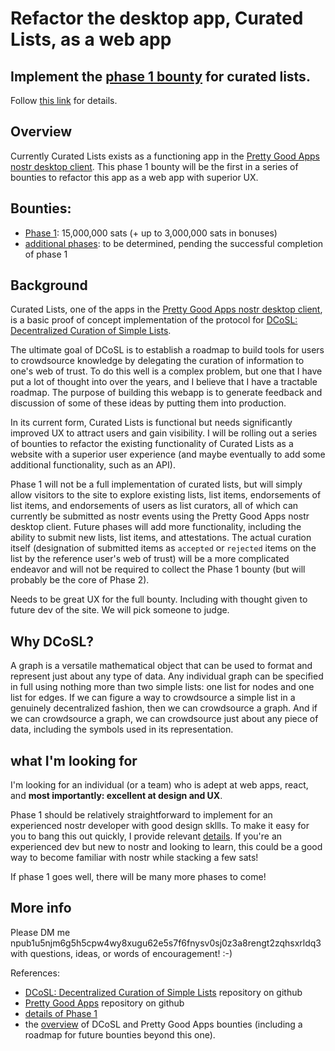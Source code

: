 Refactor the desktop app, Curated Lists, as a web app
=====
Implement the [phase 1 bounty](https://github.com/wds4/DCoSL/blob/main/bounties/curatedLists/phase1.md) for curated lists. 
-----

Follow [this link](https://github.com/wds4/DCoSL/blob/main/bounties/curatedLists/phase1.md) for details.

## Overview

Currently Curated Lists exists as a functioning app in the [Pretty Good Apps nostr desktop client](https://github.com/wds4/pretty-good). This phase 1 bounty will be the first in a series of bounties to refactor this app as a web app with superior UX.

## Bounties: 
- [Phase 1](https://github.com/wds4/DCoSL/blob/main/bounties/curatedLists/phase1.md): 15,000,000 sats (+ up to 3,000,000 sats in bonuses)
- [additional phases](https://github.com/wds4/DCoSL/tree/main/bounties/curatedLists): to be determined, pending the successful completion of phase 1

## Background

Curated Lists, one of the apps in the [Pretty Good Apps nostr desktop client](https://github.com/wds4/pretty-good), is a basic proof of concept implementation of the protocol for [DCoSL: Decentralized Curation of Simple Lists](https://github.com/wds4/dcosl).

The ultimate goal of DCoSL is to establish a roadmap to build tools for users to crowdsource knowledge by delegating the curation of information to one's web of trust. To do this well is a complex problem, but one that I have put a lot of thought into over the years, and I believe that I have a tractable roadmap. The purpose of building this webapp is to generate feedback and discussion of some of these ideas by putting them into production.

In its current form, Curated Lists is functional but needs significantly improved UX to attract users and gain visibility. I will be rolling out a series of bounties to refactor the existing functionality of Curated Lists as a website with a superior user experience (and maybe eventually to add some additional functionality, such as an API).

Phase 1 will not be a full implementation of curated lists, but will simply allow visitors to the site to explore existing lists, list items, endorsements of list items, and endorsements of users as list curators, all of which can currently be submitted as nostr events using the Pretty Good Apps nostr desktop client. Future phases will add more functionality, including the ability to submit new lists, list items, and attestations. The actual curation itself (designation of submitted items as `accepted` or `rejected` items on the list by the reference user's web of trust) will be a more complicated endeavor and will not be required to collect the Phase 1 bounty (but will probably be the core of Phase 2).

Needs to be great UX for the full bounty. Including with thought given to future dev of the site. We will pick someone to judge.

## Why DCoSL?

A graph is a versatile mathematical object that can be used to format and represent just about any type of data. Any individual graph can be specified in full using nothing more than two simple lists: one list for nodes and one list for edges. If we can figure a way to crowdsource a simple list in a genuinely decentralized fashion, then we can crowdsource a graph. And if we can crowdsource a graph, we can crowdsource just about any piece of data, including the symbols used in its representation.

## what I'm looking for

I'm looking for an individual (or a team) who is adept at web apps, react, and **most importantly: excellent at design and UX**.

Phase 1 should be relatively straightforward to implement for an experienced nostr developer with good design skllls. To make it easy for you to bang this out quickly, I provide relevant [details](https://github.com/wds4/DCoSL/blob/main/bounties/curatedLists/phase1.md). If you're an experienced dev but new to nostr and looking to learn, this could be a good way to become familiar with nostr while stacking a few sats!

If phase 1 goes well, there will be many more phases to come!

## More info

Please DM me npub1u5njm6g5h5cpw4wy8xugu62e5s7f6fnysv0sj0z3a8rengt2zqhsxrldq3 with questions, ideas, or words of encouragement! :-)

References:
- [DCoSL: Decentralized Curation of Simple Lists](https://github.com/wds4/DCoSL) repository on github
- [Pretty Good Apps](https://github.com/wds4/pretty-good) repository on github
- [details of Phase 1](https://github.com/wds4/DCoSL/blob/main/bounties/curatedLists/phase1.md)
- the [overview](https://github.com/wds4/DCoSL/tree/main/bounties) of DCoSL and Pretty Good Apps bounties (including a roadmap for future bounties beyond this one).
